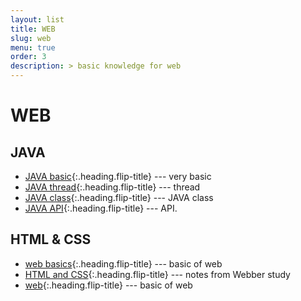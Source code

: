 ```yaml
---
layout: list
title: WEB
slug: web
menu: true
order: 3
description: > basic knowledge for web
---
```


# WEB

## JAVA

* [JAVA basic]{:.heading.flip-title} --- very basic
* [JAVA thread]{:.heading.flip-title} --- thread
* [JAVA class]{:.heading.flip-title} --- JAVA class
* [JAVA API]{:.heading.flip-title} --- API.

  

## HTML & CSS
* [web basics]{:.heading.flip-title} --- basic of web
* [HTML and CSS]{:.heading.flip-title} --- notes from Webber study
* [web]{:.heading.flip-title} --- basic of web



[web basics]: 2020-08-01-WEBbasics/
[HTML and CSS]: 2020-08-05-HTMLandCSS/
[web]: 2020-08-18-WEBWEB/
[JAVA basic]: 2020-08-26-JAVAbasic/
[JAVA thread]: 2020-09-02-JAVA_Thread/
[JAVA class]: 2020-09-07-JAVA_Class/
[JAVA API]: 2020-09-15-API/